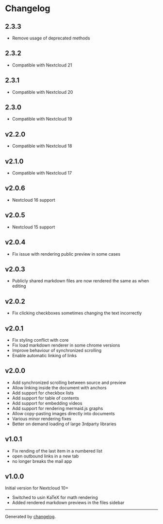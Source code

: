 # Changelog

## 2.3.3
- Remove usage of deprecated methods

## 2.3.2
- Compatible with Nextcloud 21

## 2.3.1
- Compatible with Nextcloud 20

## 2.3.0
- Compatible with Nextcloud 19

## v2.2.0
- Compatible with Nextcloud 18

## v2.1.0
- Compatible with Nextcloud 17

## v2.0.6
- Nextcloud 16 support

## v2.0.5
- Nextcloud 15 support

## v2.0.4
- Fix issue with rendering public preview in some cases

## v2.0.3
- Publicly shared markdown files are now rendered the same as when editing

## v2.0.2
- Fix clicking checkboxes sometimes changing the text incorrectly

## v2.0.1
- Fix styling conflict with core
- Fix load markdown renderer in some chrome versions
- Improve behaviour of synchronized scrolling
- Enable automatic linking of links

## v2.0.0
- Add synchronized scrolling between source and preview
- Allow linking inside the document with anchors
- Add support for checkbox lists
- Add support for table of contents
- Add support for embedding videos
- Add support for rendering mermaid.js graphs
- Allow copy-pasting images directly into documents
- Various minor rendering fixes
- Better on demand loading of large 3rdparty libraries

## v1.0.1
- Fix rending of the last item in a numbered list
- open outbound links in a new tab
- no longer breaks the mail app


## v1.0.0
Initial version for Nextcloud 10+
- Switched to usin KaTeX for math rendering
- Added rendered markdown previews in the files sidebar


---

Generated by [changelog](https://github.com/gluons/changelog).
